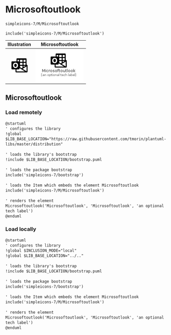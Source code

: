 # Microsoftoutlook


```text
simpleicons-7/M/Microsoftoutlook
```

```text
include('simpleicons-7/M/Microsoftoutlook')
```



| Illustration | Microsoftoutlook |
| :---: | :---: |
| ![illustration for Illustration](../../simpleicons-7/M/Microsoftoutlook.png) | ![illustration for Microsoftoutlook](../../simpleicons-7/M/Microsoftoutlook.Local.png) |




## Microsoftoutlook

### Load remotely
```plantuml
@startuml
' configures the library
!global $LIB_BASE_LOCATION="https://raw.githubusercontent.com/tmorin/plantuml-libs/master/distribution"

' loads the library's bootstrap
!include $LIB_BASE_LOCATION/bootstrap.puml

' loads the package bootstrap
include('simpleicons-7/bootstrap')

' loads the Item which embeds the element Microsoftoutlook
include('simpleicons-7/M/Microsoftoutlook')

' renders the element
Microsoftoutlook('Microsoftoutlook', 'Microsoftoutlook', 'an optional tech label')
@enduml
```

### Load locally
```plantuml
@startuml
' configures the library
!global $INCLUSION_MODE="local"
!global $LIB_BASE_LOCATION="../.."

' loads the library's bootstrap
!include $LIB_BASE_LOCATION/bootstrap.puml

' loads the package bootstrap
include('simpleicons-7/bootstrap')

' loads the Item which embeds the element Microsoftoutlook
include('simpleicons-7/M/Microsoftoutlook')

' renders the element
Microsoftoutlook('Microsoftoutlook', 'Microsoftoutlook', 'an optional tech label')
@enduml
```

